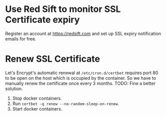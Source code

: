 # Use Red Sift to monitor SSL Certificate expiry

Register an account at https://redsift.com and set up SSL expiry notification emails for free.

# Renew SSL Certificate

Let's Encrypt's automatic renewal at `/etc/cron.d/certbot` requires port 80 to be open on the host which is occupied by the container. So we have to manually renew the certificate once every 3 months. TODO: Fine a better solution.

1. Stop docker containers.
2. Run `certbot -q renew --no-random-sleep-on-renew`.
3. Start docker containers.
